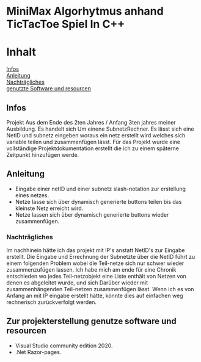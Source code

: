 MiniMax Algorhytmus anhand TicTacToe Spiel In C++
=================
# Inhalt
[Infos](#infos)  
[Anleitung](#anleitung)  
[Nachträgliches](#nachträgliches)  
[genutzte Software und resourcen](#zur-projekterstellung-genutze-software-und-resourcen)

## Infos
Projekt Aus dem Ende des 2ten Jahres / Anfang 3ten jahres meiner Ausbildung.
Es handelt sich Um einene SubnetzRechner.
Es lässt sich eine NetID und subnetz eingeben woraus ein netz erstellt wird welches sich variable teilen und zusammenfügen lässt.
Für das Projekt wurde eine vollständige Projektdokumentation erstellt die ich zu einem späterne Zeitpunkt hinzufügen werde.

## Anleitung

* Eingabe einer netID und einer subnetz slash-notation zur erstellung eines netzes.
* Netze lasse sich über dynamisch generierte buttons teilen bis das kleinste Netz erreicht wird.
* Netze lassen sich über dynamisch generierte buttons wieder zusammenfügen.

### Nachträgliches
Im nachhinein hätte ich das projekt mit IP's anstatt NetID's zur Eingabe erstellt.
Die Eingabe und Errechnung der Subnetzte über die NetID führt zu einem folgenden Problem wobei die Teil-netze sich nur schwer wieder zusammenzufügen lassen.
Ich habe mich am ende für eine Chronik entschieden wo jedes Teil-netzobjekt eine Liste enthält von Netzen von denen es abgeleitet wurde,
und sich Darüber wieder mit zusammenhängenden Teil-netzen zusammenfügen lässt.
Wenn ich es von Anfang an mit IP eingabe erstellt hätte, könnte dies auf einfachen weg rechnerisch zurückverfolgt werden.

## Zur projekterstellung genutze software und resourcen

* Visual Studio community edition 2020.
* .Net Razor-pages.
